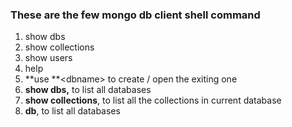 ### These are the few mongo db client shell command

1. show dbs
2. show collections
3. show users
4. help
5. **use **&lt;dbname&gt; to create \/ open the exiting one
6. **show dbs,** to list all databases
7. **show collections**, to list all the collections in current database
8. **db**, to list all databases

